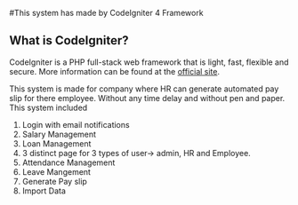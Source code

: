 #This system has made by CodeIgniter 4 Framework

## What is CodeIgniter?

CodeIgniter is a PHP full-stack web framework that is light, fast, flexible and secure.
More information can be found at the [official site](http://codeigniter.com).

This system is made for company where HR can generate automated pay slip for there employee. Without any time delay and without pen and paper.
This system included
1. Login with email notifications 
2. Salary Management 
3. Loan Management 
4. 3 distinct page for 3 types of user-> admin, HR and Employee.
5. Attendance Management
6. Leave Mangement
7. Generate Pay slip
8. Import Data
